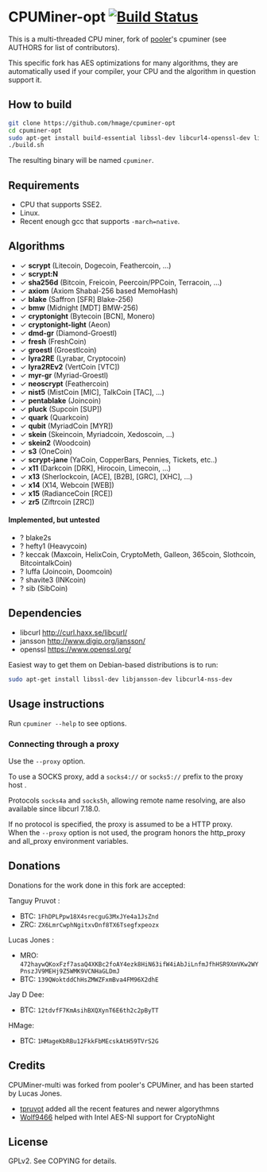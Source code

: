 CPUMiner-opt [![Build Status](https://travis-ci.org/hmage/cpuminer-opt.svg?branch=master)](https://travis-ci.org/hmage/cpuminer-opt)
============

This is a multi-threaded CPU miner, fork of [pooler](//github.com/pooler)'s cpuminer (see AUTHORS for list of contributors).

This specific fork has AES optimizations for many algorithms, they are automatically used if your compiler, your CPU and the algorithm in question support it.

How to build
------------

```bash
git clone https://github.com/hmage/cpuminer-opt
cd cpuminer-opt
sudo apt-get install build-essential libssl-dev libcurl4-openssl-dev libjansson-dev libgmp-dev autoconf automake libtool
./build.sh
```

The resulting binary will be named `cpuminer`.

Requirements
------------

 * CPU that supports SSE2.
 * Linux.
 * Recent enough gcc that supports `-march=native`.

Algorithms
----------
 * ✓ __scrypt__ (Litecoin, Dogecoin, Feathercoin, ...)
 * ✓ __scrypt:N__
 * ✓ __sha256d__ (Bitcoin, Freicoin, Peercoin/PPCoin, Terracoin, ...)
 * ✓ __axiom__ (Axiom Shabal-256 based MemoHash)
 * ✓ __blake__ (Saffron [SFR] Blake-256)
 * ✓ __bmw__ (Midnight [MDT] BMW-256)
 * ✓ __cryptonight__ (Bytecoin [BCN], Monero)
 * ✓ __cryptonight-light__ (Aeon)
 * ✓ __dmd-gr__ (Diamond-Groestl)
 * ✓ __fresh__ (FreshCoin)
 * ✓ __groestl__ (Groestlcoin)
 * ✓ __lyra2RE__ (Lyrabar, Cryptocoin)
 * ✓ __lyra2REv2__ (VertCoin [VTC])
 * ✓ __myr-gr__ (Myriad-Groestl)
 * ✓ __neoscrypt__ (Feathercoin)
 * ✓ __nist5__ (MistCoin [MIC], TalkCoin [TAC], ...)
 * ✓ __pentablake__ (Joincoin)
 * ✓ __pluck__ (Supcoin [SUP])
 * ✓ __quark__ (Quarkcoin)
 * ✓ __qubit__ (MyriadCoin [MYR])
 * ✓ __skein__ (Skeincoin, Myriadcoin, Xedoscoin, ...)
 * ✓ __skein2__ (Woodcoin)
 * ✓ __s3__ (OneCoin)
 * ✓ __scrypt-jane__ (YaCoin, CopperBars, Pennies, Tickets, etc..)
 * ✓ __x11__ (Darkcoin [DRK], Hirocoin, Limecoin, ...)
 * ✓ __x13__ (Sherlockcoin, [ACE], [B2B], [GRC], [XHC], ...)
 * ✓ __x14__ (X14, Webcoin [WEB])
 * ✓ __x15__ (RadianceCoin [RCE])
 * ✓ __zr5__ (Ziftrcoin [ZRC])

#### Implemented, but untested
 * ? blake2s
 * ? hefty1 (Heavycoin)
 * ? keccak (Maxcoin, HelixCoin, CryptoMeth, Galleon, 365coin, Slothcoin, BitcointalkCoin)
 * ? luffa (Joincoin, Doomcoin)
 * ? shavite3 (INKcoin)
 * ? sib (SibCoin)
 
Dependencies
------------
 * libcurl http://curl.haxx.se/libcurl/
 * jansson http://www.digip.org/jansson/
 * openssl https://www.openssl.org/

Easiest way to get them on Debian-based distributions is to run:
```bash
sudo apt-get install libssl-dev libjansson-dev libcurl4-nss-dev
```

Usage instructions
------------------
Run `cpuminer --help` to see options.

### Connecting through a proxy

Use the `--proxy` option.

To use a SOCKS proxy, add a `socks4://` or `socks5://` prefix to the proxy host .

Protocols `socks4a` and `socks5h`, allowing remote name resolving, are also available since libcurl 7.18.0.

If no protocol is specified, the proxy is assumed to be a HTTP proxy.  
When the `--proxy` option is not used, the program honors the http_proxy and all_proxy environment variables.

Donations
---------
Donations for the work done in this fork are accepted:

Tanguy Pruvot :
* BTC: `1FhDPLPpw18X4srecguG3MxJYe4a1JsZnd`
* ZRC: `ZX6LmrCwphNgitxvDnf8TX6Tsegfxpeozx`

Lucas Jones :
* MRO: `472haywQKoxFzf7asaQ4XKBc2foAY4ezk8HiN63ifW4iAbJiLnfmJfhHSR9XmVKw2WYPnszJV9MEHj9Z5WMK9VCNHaGLDmJ`
* BTC: `139QWoktddChHsZMWZFxmBva4FM96X2dhE`

Jay D Dee:
* BTC: `12tdvfF7KmAsihBXQXynT6E6th2c2pByTT`

HMage:
* BTC: `1HMageKbRBu12FkkFbMEcskAtH59TVrS2G`

Credits
-------
CPUMiner-multi was forked from pooler's CPUMiner, and has been started by Lucas Jones.
* [tpruvot](https://github.com/tpruvot) added all the recent features and newer algorythmns
* [Wolf9466](https://github.com/wolf9466) helped with Intel AES-NI support for CryptoNight

License
-------
GPLv2.  See COPYING for details.
